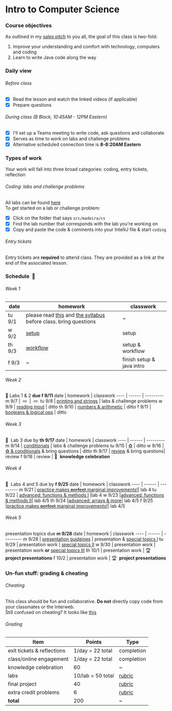 # Intro to Computer Science

### Course objectives
As outlined in my [sales pitch](https://github.com/mrWallaceMadeira/SalesPitch) to you all, the goal of this class is two-fold:
  1. Improve your understanding and comfort with technology, computers and coding
  2. Learn to write Java code along the way

### Daily view
###### Before class
  - [x] Read the lesson and watch the linked videos (if applicable)
  - [x] Prepare questions 
###### During class (B Block, 10:45AM - 12PM Eastern)
  - [x] I'll set up a Teams meeting to write code, ask questions and collaborate
  - [x] Serves as time to work on labs and challenge problems
  - [x] Alternative scheduled connection time is **8-8:20AM Eastern** 

### Types of work
Your work will fall into three broad categories: coding, entry tickets, reflection
###### Coding: labs and challenge problems
All labs can be found [here](https://github.com/mrWallaceMadeira/Mod1Labs)\
To get started on a lab or challenge problem:
  - [x] Click on the folder that says `src/madeira/cs`
  - [x] Find the lab number that corresponds with the lab you're working on
  - [x] Copy and paste the code & comments into your IntelliJ file & start `coding`
###### Entry tickets
Entry tickets are **required** to attend class. They are provided as a link at the end of the associated lesson. 

### Schedule&nbsp; :date:

###### Week 1

date | homework | classwork
---- | ------ | ---------
tu 9/1 | please read [this](https://github.com/mrWallaceMadeira/salesPitch) and [the syllabus](https://github.com/mrWallaceMadeira/Mod1Syllabus) before class. bring questions| ~
w 9/2 | [setup](https://github.com/mrWallaceMadeira/setupGuide) | setup
th 9/3 | [workflow](https://github.com/mrWallaceMadeira/workflow) | setup & workflow
f 9/3 | ~ | finish setup & java intro
###### Week 2
:test_tube:&nbsp;Labs 1 & 2 **due f 9/11**
date | homework | classwork
---- | ------ | ---------
m 9/7 | &nbsp;:zzz:&nbsp; | &nbsp;:zzz:&nbsp;
tu 9/8 | [printing and strings](https://github.com/mrWallaceMadeira/printingAndStrings) | labs & challenge problems
w 9/9 | [reading input](https://github.com/mrWallaceMadeira/readingInput) | ditto
th 9/10 | [numbers & arithmetic](https://github.com/mrWallaceMadeira/arithmetic) | ditto
f 9/11 | [booleans & logical ops](https://github.com/mrWallaceMadeira/booleans) | ditto

###### Week 3
:test_tube:&nbsp; Lab 3 due by **th 9/17**
date | homework | classwork
---- | ------ | ---------
m 9/14 | [conditionals](https://github.com/mrWallaceMadeira/lesson9) | labs & challenge problems
tu 9/15 | [:recycle:](https://github.com/mrWallaceMadeira/lesson10) | ditto
w 9/16 | [:recycle: & conditionals](https://google.com) & bring questions | ditto
th 9/17 | [review](https://forms.office.com/Pages/ResponsePage.aspx?id=P9fbuiFvgkyZJ5ogeV5C0bXAAGShYuhAq0O_bKHZJnxUQklYTjdKUVlZNVY5VDFZRjJKS0haWVQ4OCQlQCN0PWcu) & bring questions| review
f 9/18 | review | :tada:&nbsp; **knowledge celebration**

###### Week 4
:test_tube:&nbsp; Labs 4 and 5 due by **f 9/25**
date | homework | classwork
---- | ------ | ---------
m 9/21 | [practice makes ~~perfect~~ marginal improvements!](https://github.com/mrWallaceMadeira/PracticeProblems)| lab 4
tu 9/22 | [advanced: functions & methods I](https://github.com/mrWallaceMadeira/functionsAndMethodsI) |lab 4
w 9/23 |[advanced: functions & methods II](https://github.com/mrWallaceMadeira/functionsAndMethodsII)| lab 4/5
th 9/24 |[advanced: arrays & more](https://github.com/mrWallaceMadeira/arraysAndMore)| lab 4/5
f 9/25 |[practice makes ~~perfect~~ marginal improvements!](https://github.com/mrWallaceMadeira/PracticeProblems)| lab 4/5

###### Week 5
presentation topics due **m 9/28**
date | homework | classwork
---- | ------ | ---------
m 9/28 | [presentation guideines](https://github.com/mrWallaceMadeira/presentationGuidelines) | presentation & [special topics I](https://github.com/mrWallaceMadeira/specialTopicsI)
tu 9/29 | presentation work | [special topics II](https://github.com/mrWallaceMadeira/specialTopicsII)
w 9/30 | presentation work | presentation work **or** [special topics III](https://github.com/mrWallaceMadeira/specialTopicsIII)
th 10/1 | presentation work | :trophy:&nbsp; **project presentations**
f 10/2 | presentation work | :trophy:&nbsp; **project presentations**

  
### Un-fun stuff: grading & cheating
 ###### Cheating
 This class should be fun and collaborative. **Do not** directly copy code from your classmates or the Interweb.  
 Still confused on cheating? It looks like [this](https://static01.nyt.com/images/2012/10/23/sports/YJPARMSTRONG1/YJPARMSTRONG1-superJumbo.jpg?quality=90&auto=webp)
 ###### Grading
 |Item|Points|Type|
 |---|------|-----|
 exit tickets & reflections|1/day = 22 total|completion
 class/online engagement|1/day = 22 total|completion
 knowledge celebration|60|~
 labs|10/lab = 50 total|[rubric](https://themadeiraschool-my.sharepoint.com/:w:/r/personal/pwallace_madeira_org/Documents/Intro%20to%20CS/mod1/admin/labRubric.docx?d=wd7d4b47f2a3e4082ba44a6866b77f548&csf=1&web=1&e=pcfa8L)
 final project|40|[rubric](https://themadeiraschool-my.sharepoint.com/:w:/r/personal/pwallace_madeira_org/Documents/Intro%20to%20CS/mod1/admin/labRubric.docx?d=wd7d4b47f2a3e4082ba44a6866b77f548&csf=1&web=1&e=pcfa8L)
 extra credit problems|6|[rubric](https://themadeiraschool-my.sharepoint.com/:w:/r/personal/pwallace_madeira_org/Documents/Intro%20to%20CS/mod1/admin/labRubric.docx?d=wd7d4b47f2a3e4082ba44a6866b77f548&csf=1&web=1&e=pcfa8L)
 **total**|200| ~
 

